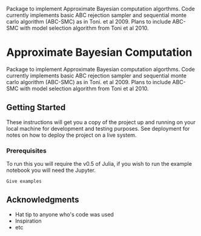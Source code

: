 Package to implement Approximate Bayesian computation algorthms. Code currently implements basic ABC rejection sampler and sequential monte carlo algorithm (ABC-SMC) as in Toni. et al 2009. Plans to include ABC-SMC with model selection algorithm from Toni et al 2010.

# Approximate Bayesian Computation

Package to implement Approximate Bayesian computation algorthms. Code currently implements basic ABC rejection sampler and sequential monte carlo algorithm (ABC-SMC) as in Toni. et al 2009. Plans to include ABC-SMC with model selection algorithm from Toni et al 2010.

## Getting Started

These instructions will get you a copy of the project up and running on your local machine for development and testing purposes. See deployment for notes on how to deploy the project on a live system.

### Prerequisites

To run this you will require the v0.5 of Julia, if you wish to run the example notebook you will need the Jupyter.

```
Give examples
```



## Acknowledgments

* Hat tip to anyone who's code was used
* Inspiration
* etc
